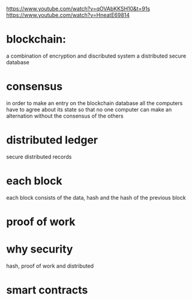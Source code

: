 https://www.youtube.com/watch?v=qOVAbKKSH10&t=91s
https://www.youtube.com/watch?v=HneatE69814

# blockchain:
a combination of encryption and discributed system
a distributed secure database

# consensus
in order to make an entry on the blockchain database all the computers have to agree about its state so that no one computer can make an alternation without the consensus of the others

# distributed ledger
secure distributed records

# each block
each block consists of the data, hash and the hash of the previous block

# proof of work

# why security
hash, proof of work and distributed

# smart contracts